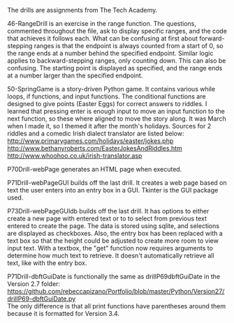 The drills are assignments from The Tech Academy.

46-RangeDrill is an exercise in the range function. The questions, commented throughout the file, ask to display specific ranges, and the code that achieves it follows each. What can be confusing at first about forward-stepping ranges is that the endpoint is always counted from a start of 0, so the range ends at a number behind the specified endpoint. Similar logic applies to backward-stepping ranges, only counting down. This can also be confusing. The starting point is displayed as specified, and the range ends at a number larger than the specified endpoint.

50-SpringGame is a story-driven Python game. It contains various while loops, if functions, and input functions. The conditional functions are designed to give points (Easter Eggs) for correct answers to riddles. I learned that pressing enter is enough input to move an input function to the next function, so these where aligned to move the story along. It was March when I made it, so I themed it after the month's holidays. Sources for 2 riddles and a comedic Irish dialect translator are listed below: </br>
http://www.primarygames.com/holidays/easter/jokes.php </br>
http://www.bethanyroberts.com/EasterJokesAndRiddles.htm </br>
http://www.whoohoo.co.uk/irish-translator.asp

P70Drill-webPage generates an HTML page when executed.

P71Drill-webPageGUI  builds off the last drill. It creates a web page based on text the user enters into an entry box in a GUI. Tkinter is the GUI package used.

P73Drill-webPageGUIdb builds off the last drill. It has options to either create a new page with entered text or to to select from previous text entered to create the page. The data is stored using sqlite, and selections are displayed as checkboxes. Also, the entry box has been replaced with a text box so that the height could be adjusted to create more room to view input text. With a textbox, the "get" function now requires arguments to determine how much text to retrieve. It doesn't automatically retrieve all text, like with the entry box. 

P71Drill-dbftGuiDate is functionally the same as drillP69dbftGuiDate in the Version 2.7 folder: </br>
https://github.com/rebeccapizano/Portfolio/blob/master/Python/Version27/drillP69-dbftGuiDate.py </br>
The only difference is that all print functions have parentheses around them because it is formatted for Version 3.4.
